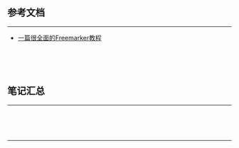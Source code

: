 ## 参考文档

---

* [一篇很全面的Freemarker教程](https://blog.csdn.net/fhx007/article/details/7902040/)



<br/><br/><br/>



## 笔记汇总

---





<br/><br/><br/>

---

